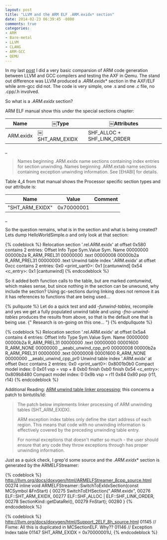 ```yaml
---
layout: post
title: "LLVM and the ARM ELF .ARM.exidx* section"
date: 2014-02-23 06:39:45 -0800
comments: true
categories: 
- ARM
- Bare-metal
- LLVM
- CLANG
- ARM-GCC
- QEMU
---
```

In my last [post](http://sushihangover.github.io/arm-bare-metal-comparing-llvm-to-arm-gcc/) I did a very basic comparsion of ARM code generation between LLVM and GCC compilers and testing the AXF in Qemu. The stand out difference was LLVM produced a *.ARM.exidx** section in the AXF/ELF while arm-gcc did not. The code is very simple, one .s and one .c file, no .cpp/.h involved. 

So what is a *.ARM.exidx* section?

ARM ELF manual show this under the special sections chapter:
 
| Name |￼Type |￼Attributes | 
| - | - | - | 
| ARM.exidx |￼ SHT_ARM_EXIDX | SHF_ALLOC + SHF_LINK_ORDER | 
_
> Names beginning .ARM.exidx name sections containing index entries for section unwinding. Names beginning .ARM.extab name sections containing exception unwinding information. See [EHABI] for details.


Table 4_4 from that manual shows the Processor specific section types and our attribute is:
 
| Name | Value | Comment | 
| - | - | - | 
| "SHT_ARM_EXIDX" | 0x70000001 | | 
_

So the question remains, what is in the section and what is being created? Lets dump HelloWorldSimple.o and only look at that section:
{% codeblock %}Relocation section '.rel.ARM.exidx' at offset 0x580 contains 2 entries:
 Offset     Info    Type            Sym.Value  Sym. Name
00000000  00000b2a R_ARM_PREL31      00000000   .text
00000008  00000b2a R_ARM_PREL31      00000000   .text
Unwind table index '.ARM.exidx' at offset 0xcc contains 2 entries:
0x0 <print_uart0>: 0x1 [cantunwind]
0x54 <c_entry>: 0x1 [cantunwind]
{% endcodeblock %}

So it added both function calls to the table, but are marked *cantunwind*, which makes sense, but since nothing in the section can be unwound, why include the section? Using gc-sections during linking does not remove it as it has references to functions that are being used...

{% pullquote %}
Let do a quick test and add *-funwind-tables*, recompile and yes we get a fully populated unwind table and using *-fno-unwind-tables* produces the results from above, so that is the default one that is being use. {" Research is on-going on this one... "}
{% endpullquote %}

{% codeblock %}
Relocation section '.rel.ARM.exidx' at offset 0x5a4 contains 4 entries:
 Offset     Info    Type            Sym.Value  Sym. Name
00000000  00000b2a R_ARM_PREL31      00000000   .text
00000000  00001600 R_ARM_NONE        00000000   __aeabi_unwind_cpp_pr0
00000008  00000b2a R_ARM_PREL31      00000000   .text
00000008  00001600 R_ARM_NONE        00000000   __aeabi_unwind_cpp_pr0
Unwind table index '.ARM.exidx' at offset 0xcc contains 2 entries:
0x0 <print_uart0>: 0x8001b0b0
  Compact model index: 0
  0x01      vsp = vsp + 8
  0xb0      finish
  0xb0      finish
0x54 <c_entry>: 0x809b8480
  Compact model index: 0
  0x9b      vsp = r11
  0x84 0x80 pop {r11, r14}
{% endcodeblock %}

Additional Reading: [ARM unwind table linker processing](https://sourceware.org/ml/binutils/2009-05/msg00048.html); this concerns a patch to bintutils/ld:

> The patch below implements linker processing of ARM unwinding tables 
> (SHT_ARM_EXIDX).
> 
> ARM exception index tables only define the start address of each region. This 
> means that code with no unwinding information is effectively covered by the 
> preceding unwinding table entry.
> 
> For normal exceptions that doesn't matter so much - the user should ensure 
> that any code they throw exceptions through has proper unwinding information.

Just as a quick check, I grep'd some source and the *.ARM.exidx** section is generated by the ARMELFStreamer:

{% codeblock %}
http://llvm.org/docs/doxygen/html/ARMELFStreamer_8cpp_source.html
00274 inline void ARMELFStreamer::SwitchToExIdxSection(const MCSymbol &FnStart) {
00275   SwitchToEHSection(".ARM.exidx",
00276                     ELF::SHT_ARM_EXIDX,
00277                     ELF::SHF_ALLOC | ELF::SHF_LINK_ORDER,
00278                     SectionKind::getDataRel(),
00279                     FnStart);
00280 }
{% endcodeblock %}
{% codeblock %}http://llvm.org/docs/doxygen/html/Support_2ELF_8h_source.html01145   // Fixme: All this is duplicated in MCSectionELF. Why??
01146   // Exception Index table
01147   SHT_ARM_EXIDX           = 0x70000001U,
{% endcodeblock %}

